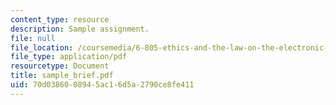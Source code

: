 ```yaml
---
content_type: resource
description: Sample assignment.
file: null
file_location: /coursemedia/6-805-ethics-and-the-law-on-the-electronic-frontier-fall-2005/70d0386008945ac16d5a2790ce8fe411_sample_brief.pdf
file_type: application/pdf
resourcetype: Document
title: sample_brief.pdf
uid: 70d03860-0894-5ac1-6d5a-2790ce8fe411
---
```

